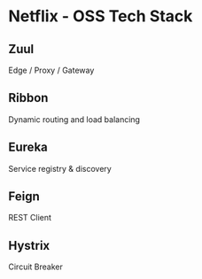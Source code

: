 # Netflix - OSS Tech Stack

## Zuul

Edge / Proxy / Gateway

## Ribbon

Dynamic routing and load balancing

## Eureka

Service registry & discovery

## Feign

REST Client

## Hystrix

Circuit Breaker

